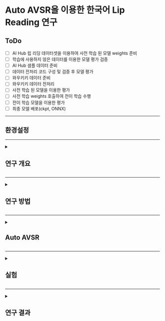 # Auto AVSR을 이용한 한국어 Lip Reading 연구

## ToDo
- [ ] AI Hub 립 리딩 데이터셋을 이용하여 사전 학습 된 모델 weights 준비
- [ ] 학습에 사용하지 않은 데이터를 이용한 모델 평가 검증
- [ ] AI Hub 샘플 데이터 준비
- [ ] 데이터 전처리 코드 구성 및 검증 후 모델 평가
- [ ] 와우키키 데이터 준비
- [ ] 와우키키 데이터 전처리
- [ ] 사전 학습 된 모델을 이용한 평가
- [ ] 사전 학습 weights 호출하여 전이 학습 수행
- [ ] 전이 학습 모델을 이용한 평가
- [ ] 최종 모델 배포(ckpt, ONNX)

---
## 환경설정

---

<details>
<summary><h2>연구 개요</h2></summary>
<div markdown="1">

### Lip Reading이란

### 연구 배경

### 연구 목적

</div>
</details>

---

<details>
<summary><h2>연구 방법</h2></summary>
<div markdown="1">

### Lip Reading 방법

#### 데이터 구성

#### 데이터 전처리

### 평가 방법

</div>
</details>

---

<details>
<summary><h2>Auto AVSR</h2></summary>
<div markdown="1">

### AVSR 개요

### Architecture

</div>
</details>

---

<details>
<summary><h2>실험</h2></summary>
<div markdown="1">

### 평가 데이터 Evaluation

</div>
</details>

---

<details>
<summary><h2>연구 결과</h2></summary>
<div markdown="1">

### 결과

</div>
</details>